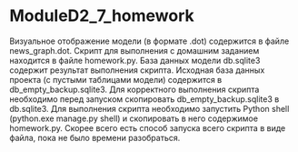# ModuleD2_7_homework
Визуальное отображение модели (в формате .dot) содержится в файле news_graph.dot. 
Скрипт для выполнения с домашним заданием находится в файле homework.py. 
База данных модели db.sqlite3 содержит результат выполнения скрипта. 
Исходная база данных проекта (с пустыми таблицами модели) содержится в db_empty_backup.sqlite3. 
Для корректного выполнения скрипта необходимо перед запуском скопировать db_empty_backup.sqlite3 в db.sqlite3.
Для выполнения скрипта необходимо запустить Python shell (python.exe manage.py shell) и скопировать в него
содержимое homework.py. Скорее всего есть способ запуска всего скрипта в виде файла, пока не было времени разобраться. 
